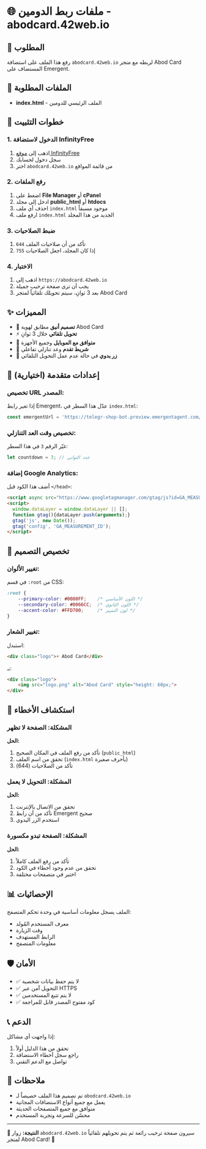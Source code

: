 # 🌐 ملفات ربط الدومين - abodcard.42web.io

## 🎯 المطلوب

رفع هذا الملف على استضافة `abodcard.42web.io` لربطه مع متجر Abod Card المستضاف على Emergent.

## 📁 الملفات المطلوبة

- **index.html** - الملف الرئيسي للدومين

## 🚀 خطوات التثبيت

### 1. الدخول لاستضافة InfinityFree
1. اذهب إلى [موقع InfinityFree](https://www.infinityfree.net)
2. سجل دخول لحسابك
3. اختر `abodcard.42web.io` من قائمة المواقع

### 2. رفع الملفات
1. اضغط على **File Manager** أو **cPanel**
2. ادخل إلى مجلد **public_html** أو **htdocs**
3. احذف أي ملف `index.html` موجود مسبقاً
4. ارفع ملف `index.html` الجديد من هذا المجلد

### 3. ضبط الصلاحيات
1. تأكد من أن صلاحيات الملف `644`
2. إذا كان المجلد، اجعل الصلاحيات `755`

### 4. الاختبار
1. اذهب إلى `https://abodcard.42web.io`
2. يجب أن ترى صفحة ترحيب جميلة
3. بعد 3 ثوانِ، سيتم تحويلك تلقائياً لمتجر Abod Card

## ✨ المميزات

- 🎨 **تصميم أنيق** مطابق لهوية Abod Card
- ⚡ **تحويل تلقائي** خلال 3 ثوانِ
- 📱 **متوافق مع الموبايل** وجميع الأجهزة
- 🔄 **شريط تقدم** وعد تنازلي تفاعلي
- 🎯 **زر يدوي** في حالة عدم عمل التحويل التلقائي

## 🔧 إعدادات متقدمة (اختيارية)

### تخصيص URL المصدر:
إذا تغير رابط Emergent، عدّل هذا السطر في `index.html`:
```javascript
const emergentUrl = 'https://telegr-shop-bot.preview.emergentagent.com/api/app';
```

### تخصيص وقت العد التنازلي:
غيّر الرقم `3` في هذا السطر:
```javascript
let countdown = 3; // عدد الثواني
```

### إضافة Google Analytics:
أضف هذا الكود قبل `</head>`:
```html
<script async src="https://www.googletagmanager.com/gtag/js?id=GA_MEASUREMENT_ID"></script>
<script>
  window.dataLayer = window.dataLayer || [];
  function gtag(){dataLayer.push(arguments);}
  gtag('js', new Date());
  gtag('config', 'GA_MEASUREMENT_ID');
</script>
```

## 🎨 تخصيص التصميم

### تغيير الألوان:
في قسم `:root` من CSS:
```css
:root {
    --primary-color: #0080FF;    /* اللون الأساسي */
    --secondary-color: #0066CC;  /* اللون الثانوي */
    --accent-color: #FFD700;     /* لون التمييز */
}
```

### تغيير الشعار:
استبدل:
```html
<div class="logo">⚡ Abod Card</div>
```
بـ:
```html
<div class="logo">
    <img src="logo.png" alt="Abod Card" style="height: 60px;">
</div>
```

## 🐛 استكشاف الأخطاء

### المشكلة: الصفحة لا تظهر
**الحل:**
1. تأكد من رفع الملف في المكان الصحيح (`public_html`)
2. تحقق من اسم الملف (`index.html` بأحرف صغيرة)
3. تأكد من الصلاحيات (644)

### المشكلة: التحويل لا يعمل  
**الحل:**
1. تحقق من الاتصال بالإنترنت
2. تأكد من أن رابط Emergent صحيح
3. استخدم الزر اليدوي

### المشكلة: الصفحة تبدو مكسورة
**الحل:**
1. تأكد من رفع الملف كاملاً
2. تحقق من عدم وجود أخطاء في الكود
3. اختبر في متصفحات مختلفة

## 📊 الإحصائيات

الملف يسجل معلومات أساسية في وحدة تحكم المتصفح:
- معرف المستخدم المُولد
- وقت الزيارة  
- الرابط المستهدف
- معلومات المتصفح

## 🛡️ الأمان

- ✅ لا يتم حفظ بيانات شخصية
- ✅ التحويل آمن عبر HTTPS
- ✅ لا يتم تتبع المستخدمين
- ✅ كود مفتوح المصدر قابل للمراجعة

## 📞 الدعم

إذا واجهت أي مشاكل:
1. تحقق من هذا الدليل أولاً
2. راجع سجل أخطاء الاستضافة
3. تواصل مع الدعم التقني

## 📝 ملاحظات

- تم تصميم هذا الملف خصيصاً لـ `abodcard.42web.io`
- يعمل مع جميع أنواع الاستضافات المجانية
- متوافق مع جميع المتصفحات الحديثة
- محسّن للسرعة وتجربة المستخدم

---

**🎯 النتيجة:** زوار `abodcard.42web.io` سيرون صفحة ترحيب رائعة ثم يتم تحويلهم تلقائياً لمتجر Abod Card! 🎉